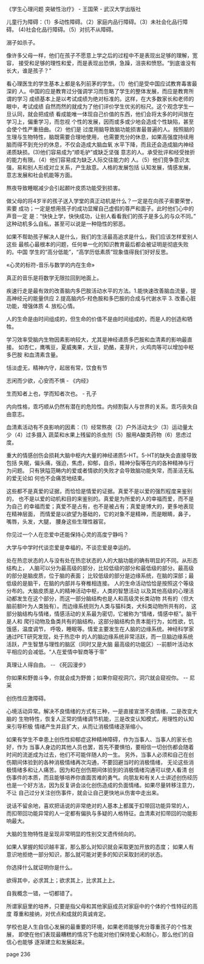 

《学生心理问题 突破性治疗》 - 王国荣 - 武汉大学出版社

儿童行为障碍：（1）多动性障碍。（2）家庭内品行障碍。（3）未社会化品行障碍。
(4)社会化品行障碍。（5）对抗不从障碍。

溺子如杀子。

像许多父母一样，他们在孩子不愿意上学之后的过程中不是表现出足够的理解，宽容，
接受和足够的理性和爱，而是表现出恐惧，急躁，沮丧和愤怒。“到底谁没有长大，谁是孩子？”

看心理医生的学生基本上都是名列前茅的学生。（1）他们是受中国应试教育毒害最深的
人。中国的应是教育过分强调学习而忽略了学生的整体发展，而应是教育所谓的学习
成绩基本上是以考试成绩为绝对标准的。这样，在大多数家长和老师的眼中，考试成绩
自然而然的就成为了他们评价学生优劣的标尺。这个观念学生一旦认同，就会把成绩
看成能唯一体现自己价值的东西，他们会将太多的时间放在学习上，偏重学习，而忽视
个性的发展，因而或多或少地会造成个性缺陷，甚至会使个性严重扭曲。（2）他们是
过度用脑导致脑功能损害最普遍的人。按照脑的生理与生物特性，脑既需要合理地使用，
也需要充分的休息，如果高强度持续用脑而得不到充分的休息，不仅会造成大脑血氧
水平下降，而且还会造成脑内神经递质缺损。(3)他们容易成为“顺毛驴”或缺乏坚强
意志的人。承受批评和经受挫折的能力有限。（4）他们容易成为缺乏人际交往能力的
人。（5）他们竞争意识太强，易和别人形成对立关系，产生敌意。人格的发展包括
认知发展，情感发展，意志发展和社会机能等方面。

熬夜导致睡眠减少会引起颞叶皮质功能受到损害。

做父母的将4岁半的孩子送入学堂的真正动机是什么？一定是在向孩子索要荣誉，索要
成功；一定是想用孩子的成功显耀自己虚假的尊严和面子。此时他们心中的声音一定
是：“快快上学，快快成功，让别人看看我们的孩子是多么的与众不同。”
这种动机多么自私，甚至可以说是一种隐性的邪恶。

如果不帮助孩子解决人是什么，我们的生活最高追求是什么，我们应该怎样爱别人这些
最核心最根本的问题，任何单一化的知识教育最后都会被证明是彻底失败的。中国
学生的“高分低能”，“高学历低素质”现象值得我们好好反思。

«心灵的标符-音乐与数学的内在生命»

真正的音乐是将数学无限拉回到地面上。

疾速行走是最有效的改善脑内多巴胺活动水平的方法。1.能快速改善脑血流量，提高神经元的能量供应
2.提高脑内5-羟色胺和多巴胺的合成与代谢水平 3. 改善心脏功能，增强体质 4. 放松心情。

人的生命是由时间组成的，但生命的价值不是由时间组成的，而是人的创造和牺牲。

学习效率受脑内生物因素影响较大，尤其是神经递质多巴胺和血清素的影响最直接。
如杏仁，鹰嘴豆，夏威夷果，大豆，奶酪，麦芽片，火鸡肉等可以增加中枢多巴胺
和血清素含量。

恬淡虚无，精神内守，起居有常，饮食有节

志闲而少欲，心安而不惧 - 《内经》

生而知者上也，学而知者次也。 - 孔子

内向性格，乖巧顺从仍然有潜在的危险性。内倾割裂人与世界的关系。乖巧丧失自由意志。

血清素活动有不良影响的因素：（1）经常熬夜（2）户外活动太少（3）运动量太少（4）过多摄入
蔬菜和水果上残留的杀虫剂（5）服用A酸类药物（6）思虑过度。

重大的情感创伤会损耗大脑中枢内大量的神经递质5-HT。5-HT的缺失会直接导致包括
失眠，偏头痛，强迫，焦虑，抑郁，自杀，精神分裂等在内的各种精神与行为问题。
只有狭隘范畴内的爱或者情欲的失败才会导致脑功能失常，而圣洁无私的爱无论如
何也不会痛苦地结束。

这些都不是真爱的证据，而恰恰是情爱的证据。真爱不是以爱的强烈程度来鉴别的，
也不是以爱的动机和目的来鉴别的。真爱是为所爱的人的幸福而爱，而不是为自己
的幸福而爱；真爱不是占有，也不是被占有；真爱是博大的，更多地表现在精神层面，
而情爱是以欲望为基础的，它的对象不是精神，而是眼睛，鼻子，嘴唇，头发，大腿，
腰身这些生理性器官。

你见过一个人在恋爱中还能保持心灵的高度宁静吗？

大学与中学时代谈恋爱是幸福的，不谈恋爱是幸运的。

处在热恋状态的人与没有处在热恋状态的人的大脑功能的确有明显的不同。从形态结构上，
人脑可以分为最高级的部分，比较低级的部分和最低级的部分。最高级的部分是脑皮质，位于脑的表面；
比较低级的部分是边缘系统，在脑的深部；最低级的是脑干，在脑的内部并与脊椎相连接。
人的生命活动恰恰是按照这个等级分布的。大脑皮质是人的精神活动中枢，人类的智慧活动
以及其他高级的心理活动都发生在这个部分，而这一部分脑结构也是人和高级灵长类动物
共有的（但大脑前额叶为人类独有）。而边缘系统则为人类与猫科类，犬科类动物所共有的，
这部分脑结构与情绪，情感活动的关系最为密切，它被称为“情绪，情感中枢”。脑干是人和
爬行动物及鱼类共有的脑结构，这部分脑结构负责本能行为，如性欲，饥饿感，温度调节，
呼吸，睡眠等。情爱主要发生在人脑的边缘系统。神经科学家通过PET研究发现，处于热恋中
的人的脑边缘系统非常活跃，而一旦脑边缘系统活跃，产生智慧与理性的脑区（同时又是大脑
最高级的功能区）--前额叶活动水平相应的会减低。“人在爱情中智商等于零”

真理让人得自由。 -- 《死囚漫步》

你如果和野兽斗争，你就会成为野兽；如果你窥视洞穴，洞穴就会窥视你。 -- 尼采

创伤性应激障碍。

心境活动异常。解决不良情绪的方式有三种，一是直接宣泄不良情绪，二是改变大脑的
生物特性，恢复人正常的情绪调节机能，三是改变认知模式，用理性的认知来引导积极
情绪产生并且扩大，从而让消极情绪逐渐缩小。

如果有学生不幸患上创伤性抑郁症这种精神障碍，作为当事人、当事人的家长也好，作为
当事人身边的其他人员也罢，首先不要惧怕，要相信一切创伤都会随着时间的流逝成为过去，他们不可能伴随人的一生。
另外，当事人必须和自己在创伤期间体验到的各种消极情绪再次沟通，不要回避当时的消极情绪，
无论这些消极情绪多和让人痛苦。因为和在创伤期间体验到的消极情绪沟通可以使人看清
创伤事件的本质，而且能够培养你直面苦难的勇气。向朋友和有关人士讲述创伤经历
也是一个好方法，因为反复讲会淡化创伤造成的负面情绪。如果尽量转移注意力，不让
自己过分关注创伤事件，就会让自己更快地从伤害中走出来。

说话不留余地，喜欢把话说的非常绝对的人基本上都属于扣带回功能异常的人，
而扣带回功能异常的人一定都有偏执与多疑的人格特征。血清素对扣带回的功能影响最大。

大脑的生物特性是呈现非常明显的性别交叉遗传倾向的。

如果人掌握的知识越丰富，那么那么对知识就会采取更加开放的态度；
如果人有意识地拒绝一部分知识，那么就可能对更多的知识采取封闭的状态。

你选择什么就证明你是什么。

欲得其中，必求其上；欲求其上，比求其上上。

自我概念一错，一切都错了。

所谓家庭里的培养，只要是指父母和其他家庭成员对家庭中的个体的个性特征的高度
尊重和接纳，对优点和成就的真诚肯定。

学校也是人生自信心发展的最重要的环境，如果老师能够充分尊重孩子的个性发展，
即使在他们表现最糟糕的情况下也能对他们保持爱心和耐心，那么他们的自信心也能够
逐渐建立和发展起来。

page 236
